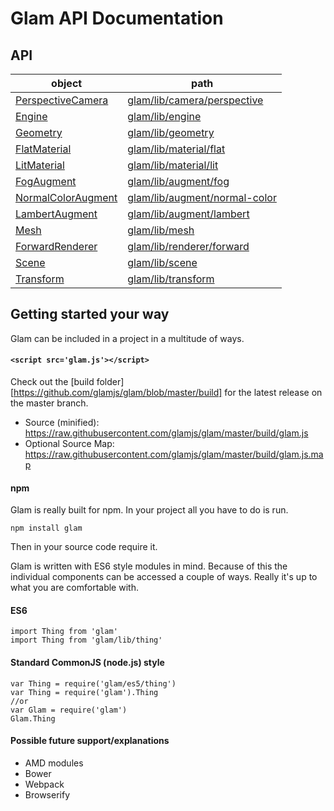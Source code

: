 # Glam API Documentation

## API

| object                                              | path                                                       |
| --------------------------------------------------- | ---------------------------------------------------------- |
| [PerspectiveCamera](./api/camera-perspective.md)    | [glam/lib/camera/perspective](./api/camera-perspective.md)     |
| [Engine](./api/engine.md)                           | [glam/lib/engine](./api/engine.md)                             |
| [Geometry](./api/geometry.md)                       | [glam/lib/geometry](./api/geometry.md)                         |
| [FlatMaterial](./api/material-flat.md)              | [glam/lib/material/flat](./api/material-flat.md)               |
| [LitMaterial](./api/material-lit.md)                | [glam/lib/material/lit](./api/material-lit.md)                 |
| [FogAugment](./api/material-augment-fog.md)         | [glam/lib/augment/fog](./api/material-augment-fog.md) |
| [NormalColorAugment](./api/material-augment-fog.md) | [glam/lib/augment/normal-color](./api/material-augment-normal-color.md) |
| [LambertAugment](./api/material-augment-fog.md)     | [glam/lib/augment/lambert](./api/material-augment-lambert.md)  |
| [Mesh](./api/mesh.md)                               | [glam/lib/mesh](./api/mesh.md)                                 |
| [ForwardRenderer](./api/renderer-forward.md)        | [glam/lib/renderer/forward](./api/renderer-forward.md)         |
| [Scene](./api/scene.md)                             | [glam/lib/scene](./api/scene.md)                               |
| [Transform](./api/transform.md)                     | [glam/lib/transform](./api/transform.md)                       |

## Getting started your way

Glam can be included in a project in a multitude of ways.

#### `<script src='glam.js'></script>`

Check out the [build folder][https://github.com/glamjs/glam/blob/master/build] for the latest release on the master branch.

* Source (minified): https://raw.githubusercontent.com/glamjs/glam/master/build/glam.js
* Optional Source Map: https://raw.githubusercontent.com/glamjs/glam/master/build/glam.js.map

#### npm

Glam is really built for npm. In your project all you have to do is run.

	npm install glam

Then in your source code require it.

Glam is written with ES6 style modules in mind. Because of this the individual components can be accessed a couple of ways. Really it's up to what you are comfortable with.

#### ES6

	import Thing from 'glam'
	import Thing from 'glam/lib/thing'

#### Standard CommonJS (node.js) style

	var Thing = require('glam/es5/thing')
	var Thing = require('glam').Thing
	//or
	var Glam = require('glam')
	Glam.Thing

#### Possible future support/explanations
 * AMD modules
 * Bower
 * Webpack
 * Browserify
